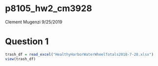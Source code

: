 p8105\_hw2\_cm3928
================
Clement Mugenzi
9/25/2019

# Question 1

``` r
trash_df = read_excel("HealthyHarborWaterWheelTotals2018-7-28.xlsx")
view(trash_df)
```
